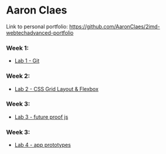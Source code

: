 # Aaron Claes

Link to personal portfolio: https://github.com/AaronClaes/2imd-webtechadvanced-portfolio

### Week 1:

- [Lab 1 - Git](https://github.com/AaronClaes/2imd-webtechadvanced-portfolio/tree/main/lab1%20-%20git)

### Week 2:

- [Lab 2 - CSS Grid Layout & Flexbox](https://github.com/AaronClaes/2imd-webtechadvanced-portfolio/tree/main/lab2%20-%20CSS%20Grid%20Layout%20%26%20Flexbox)

### Week 3:

- [Lab 3 - future proof js](https://github.com/AaronClaes/2imd-webtechadvanced-portfolio/tree/main/lab3%20-%20future%20proof%20js)

### Week 3:

- [Lab 4 - app prototypes](https://github.com/AaronClaes/2imd-webtechadvanced-portfolio/tree/main/lab4%20-%20app%20prototypes)

